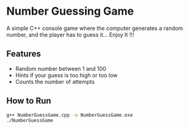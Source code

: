 #  Number Guessing Game

A simple C++ console game where the computer generates a random number, and the player has to guess it...
Enjoy It !!!
## Features
- Random number between 1 and 100
- Hints if your guess is too high or too low
- Counts the number of attempts

## How to Run
```bash
g++ NumberGuessGame.cpp -o NumberGuessGame.exe
./NumberGuessGame
